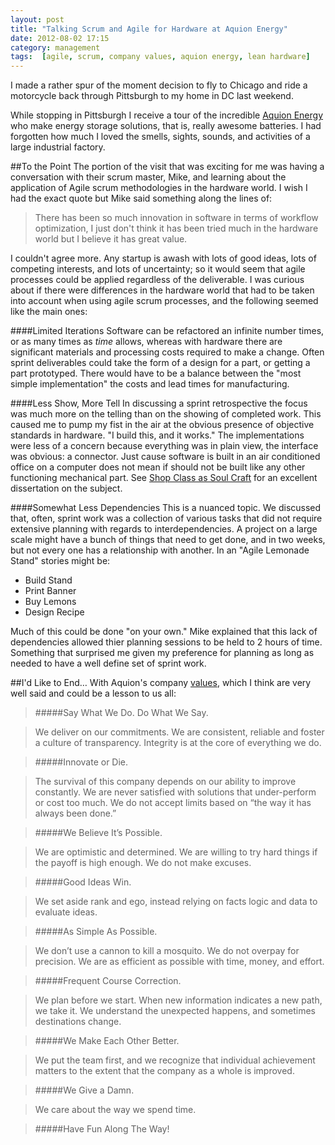 ```yaml
---
layout: post
title: "Talking Scrum and Agile for Hardware at Aquion Energy"
date: 2012-08-02 17:15
category: management
tags:  [agile, scrum, company values, aquion energy, lean hardware]
---
```


I made a rather spur of the moment decision to fly to Chicago and ride a motorcycle back through Pittsburgh to my home in DC last weekend.

While stopping in Pittsburgh I receive a tour of the incredible [Aquion Energy](http://www.aquionenergy.com/) who make energy storage solutions, that is, really awesome batteries. I had forgotten how much I loved the smells, sights, sounds, and activities of a large industrial factory.

##To the Point
The portion of the visit that was exciting for me was having a conversation with their scrum master, Mike, and learning about the application of Agile scrum methodologies in the hardware world. I wish I had the exact quote but Mike said something along the lines of:

> There has been so much innovation in software in terms of workflow optimization, I just don't think it has been tried much in the hardware world but I believe it has great value.

I couldn't agree more. Any startup is awash with lots of good ideas, lots of competing interests, and lots of uncertainty; so it would seem that agile processes could be applied regardless of the deliverable. I was curious about if there were differences in the hardware world that had to be taken into account when using agile scrum processes, and the following seemed like the main ones:

####Limited Iterations
Software can be refactored an infinite number times, or as many times as _time_ allows, whereas with hardware there are significant materials and processing costs required to make a change. Often sprint deliverables could take the form of a design for a part, or getting a part prototyped. There would have to be a balance between the "most simple implementation" the costs and lead times for manufacturing.

####Less Show, More Tell
In discussing a sprint retrospective the focus was much more on the telling than on the showing of completed work. This caused me to pump my fist in the air at the obvious presence of objective standards in hardware. "I build this, and it works." The implementations were less of a concern because everything was in plain view, the interface was obvious: a connector. Just cause software is built in an air conditioned office on a computer does not mean if should not be built like any other functioning mechanical part. See [Shop Class as Soul Craft](http://www.amazon.com/Shop-Class-Soulcraft-Inquiry-Value/dp/1594202230) for an excellent dissertation on the subject.

####Somewhat Less Dependencies
This is a nuanced topic. We discussed that, often, sprint work was a collection of various tasks that did not require extensive planning with regards to interdependencies. A project on a large scale might have a bunch of things that need to get done, and in two weeks, but not every one has a relationship with another. In an "Agile Lemonade Stand" stories might be:

- Build Stand
- Print Banner
- Buy Lemons
- Design Recipe

Much of this could be done "on your own." Mike explained that this lack of dependencies allowed thier planning sessions to be held to 2 hours of time. Something that surprised me given my preference for planning as long as needed to have a well define set of sprint work.

##I'd Like to End…
With Aquion's company [values](http://www.aquionenergy.com/company/mission-values/), which I think are very well said and could be a lesson to us all:

> #####Say What We Do. Do What We Say.

> We deliver on our commitments. We are consistent, reliable and foster a culture of transparency. Integrity is at the core of everything we do.

> #####Innovate or Die.

> The survival of this company depends on our ability to improve constantly. We are never satisfied with solutions that under-perform or cost too much. We do not accept limits based on “the way it has always been done.”

> #####We Believe It’s Possible.

> We are optimistic and determined. We are willing to try hard things if the payoff is high enough. We do not make excuses.

> #####Good Ideas Win.

> We set aside rank and ego, instead relying on facts logic and data to evaluate ideas.

> #####As Simple As Possible.

> We don’t use a cannon to kill a mosquito. We do not overpay for precision. We are as efficient as possible with time, money, and effort.

> #####Frequent Course Correction.

> We plan before we start. When new information indicates a new path, we take it. We understand the unexpected happens, and sometimes destinations change.

> #####We Make Each Other Better.

> We put the team first, and we recognize that individual achievement matters to the extent that the company as a whole is improved.

> #####We Give a Damn.

> We care about the way we spend time.

> #####Have Fun Along The Way!
